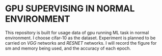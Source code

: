 # GPU SUPERVISING IN NORMAL ENVIRONMENT
This repository is built for usage data of gpu running ML task in normal environment.
I choose cifar-10 as the dataset.
Experiment is planned to be carried on *VGG* networks and *RESNET* networks.
I will record the figure for sm and memory being used, and the accuracy of each epoch. 
